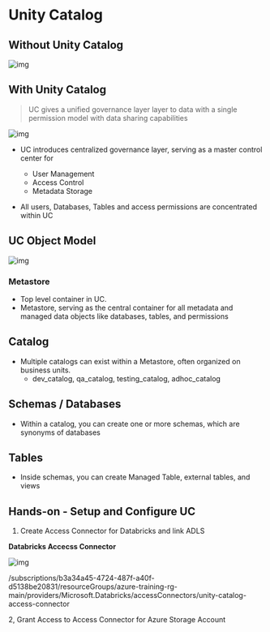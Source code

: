 # Unity Catalog

## Without Unity Catalog

![img](https://lh7-us.googleusercontent.com/docsz/AD_4nXffwF7DwV14IxsORqCIW1r_9coaUmoTOUv0I5-RdR-ts8j7McQkUknQGixT_j2XP8suXwHSAunT07_VK6tow6j8VdD8Mfzv-opkaqty8M-_sTl8OBf_DzCUxL4zq223e5R76vrdg77YBSdFqxUaFCT9Nn4?key=s_qMtqfg41hsjV15X24XGw)

## With Unity Catalog

> UC gives a unified governance layer layer to data with a single permission model with data sharing capabilities

![img](https://lh7-us.googleusercontent.com/docsz/AD_4nXdzSxpsGjunbYIn8873FGBZSL0kLkprrQXrl0Yhs5_ppc24giEul8DTpecOtiajEwpZ8aWOdtwIaBeq8zwj_r8Wb7G2XQLV4jzMs7og58z7WwdNlhIbjfNiEjcPMimklf7ZF_Rb40aUZAsJV5msduQHNv91?key=s_qMtqfg41hsjV15X24XGw)

* UC introduces centralized governance layer, serving as a master control center for 
  * User Management
  * Access Control
  * Metadata Storage

* All users, Databases, Tables and access permissions are concentrated within UC



## UC Object Model

![img](https://lh7-us.googleusercontent.com/docsz/AD_4nXdQLUADp__kZNk64q1VCzyvHkgDXQAJZziOVafD0eKhCnRKArSArAzWvsUSPVaJV9iuI8jlKj08OItkd4YTmqhMAarl-Itm5D2hJBEcOKO_rT7pMNQlUwds8EEv7YW1_N-2hpJtMTZPtIc6TF2RASiVAcMK?key=s_qMtqfg41hsjV15X24XGw)

### Metastore

* Top level container in UC.
* Metastore, serving as the central container for all metadata and managed data objects like databases, tables, and permissions

## Catalog

* Multiple catalogs can exist within a Metastore, often organized on business units.
  * dev_catalog, qa_catalog, testing_catalog, adhoc_catalog

## Schemas / Databases

* Within a catalog, you can create one or more schemas, which are synonyms of databases

## Tables

* Inside schemas, you can create Managed Table, external tables, and views





## Hands-on - Setup and Configure UC

1. Create Access Connector for Databricks and link ADLS

**Databricks Accecss Connector**



![img](https://lh7-us.googleusercontent.com/docsz/AD_4nXdCv4Szh0anWrxFibnF2Ed0_75ZV91kvbMZ5u18ty5WlpUR04VhIoGhJryvrWdHOGxRmIidXm1lqJ6sw4wpv024cqc4Dxz6o2BuZYoqFBB97L_y_bDju1RE7Qafm8LbctYwA5ujsU_2Z4emFvhfe6tlbYNj?key=U2gx6_ime9XR6EAXOP0KSA)

/subscriptions/b3a34a45-4724-487f-a40f-d5138be20831/resourceGroups/azure-training-rg-main/providers/Microsoft.Databricks/accessConnectors/unity-catalog-access-connector



2, Grant Access to Access Connector for Azure Storage Account









